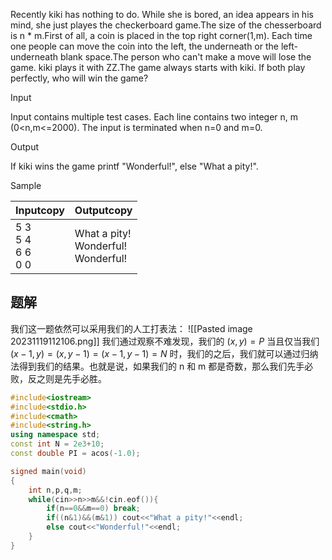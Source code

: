 Recently kiki has nothing to do. While she is bored, an idea appears in his mind, she just playes the checkerboard game.The size of the chesserboard is n * m.First of all, a coin is placed in the top right corner(1,m). Each time one people can move the coin into the left, the underneath or the left-underneath blank space.The person who can't make a move will lose the game. kiki plays it with ZZ.The game always starts with kiki. If both play perfectly, who will win the game?  

Input

Input contains multiple test cases. Each line contains two integer n, m (0<n,m<=2000). The input is terminated when n=0 and m=0.  
  

Output

If kiki wins the game printf "Wonderful!", else "What a pity!".  

Sample

|Inputcopy|Outputcopy|
|---|---|
|5 3<br>5 4<br>6 6<br>0 0|What a pity!<br>Wonderful!<br>Wonderful!|

## 题解
我们这一题依然可以采用我们的人工打表法：
![[Pasted image 20231119112106.png]]
我们通过观察不难发现，我们的 $(x,y)=P$ 当且仅当我们 $(x-1,y)=(x,y-1)=(x-1,y-1)=N$ 时，我们的之后，我们就可以通过归纳法得到我们的结果。也就是说，如果我们的 n 和 m 都是奇数，那么我们先手必败，反之则是先手必胜。
```cpp
#include<iostream>
#include<stdio.h>
#include<cmath>
#include<string.h>
using namespace std;
const int N = 2e3+10;
const double PI = acos(-1.0);

signed main(void)
{
    int n,p,q,m;
    while(cin>>n>>m&&!cin.eof()){
        if(n==0&&m==0) break;
        if((n&1)&&(m&1)) cout<<"What a pity!"<<endl;
        else cout<<"Wonderful!"<<endl;
    }
}

```



